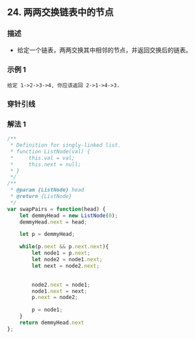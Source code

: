 <!--
 * @Author: your name
 * @Date: 2020-03-09 22:20:59
 * @LastEditTime: 2020-09-12 16:43:27
 * @LastEditors: Please set LastEditors
 * @Description: In User Settings Edit
 * @FilePath: /leetcode_fe/451-500/485_最大连续1的个数.md
 -->
## 24. 两两交换链表中的节点

### 描述
+ 给定一个链表，两两交换其中相邻的节点，并返回交换后的链表。


### 示例 1
```
给定 1->2->3->4, 你应该返回 2->1->4->3.
```



### 穿针引线


### 解法 1
```js
/**
 * Definition for singly-linked list.
 * function ListNode(val) {
 *     this.val = val;
 *     this.next = null;
 * }
 */
/**
 * @param {ListNode} head
 * @return {ListNode}
 */
var swapPairs = function(head) {
    let demmyHead = new ListNode(0);
    demmyHead.next = head;  

    let p = demmyHead;

    while(p.next && p.next.next){
        let node1 = p.next;
        let node2 = node1.next;
        let next = node2.next;

        
        node2.next = node1;
        node1.next = next;
        p.next = node2;

        p = node1;
    } 
    return demmyHead.next
};
```



